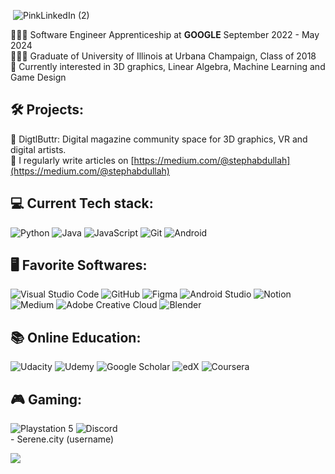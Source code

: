  ![]() ![PinkLinkedIn (2)](https://github.com/DevStephanie/DevStephanie/assets/129541811/07de2b51-9116-4055-9aeb-45a2a62531f4)

<title> 🌸💻 Hi, I'm Stephanie 🌸💻 </title> 

👩🏽‍💻 Software Engineer Apprenticeship at **GOOGLE** September 2022 - May 2024 <br/>
👩🏽‍🎓 Graduate of University of Illinois at Urbana Champaign, Class of 2018 <br/>
💭 Currently interested in 3D graphics, Linear Algebra, Machine Learning and Game Design <br/>

<!-- Projects-->
 ## 🛠️ Projects: 
 📖 DigtlButtr: Digital magazine community space for 3D graphics, VR and digital artists. <br/>
 📝 I regularly write articles on [https://medium.com/@stephabdullah](https://medium.com/@stephabdullah) <br/>

 
<!-- Current Tech stack-->
 ## 💻 Current Tech stack: 
 ![Python](https://img.shields.io/badge/python-3670A0?style=for-the-badge&logo=python&logoColor=ffdd54) 
 ![Java](https://img.shields.io/badge/java-%23ED8B00.svg?style=for-the-badge&logo=openjdk&logoColor=white) 
 ![JavaScript](https://img.shields.io/badge/JavaScript-F7DF1E?style=for-the-badge&logo=javascript&logoColor=black) 
 ![Git](https://img.shields.io/badge/Git-F05032.svg?style=for-the-badge&logo=Git&logoColor=white) 
 ![Android](https://img.shields.io/badge/Android-3DDC84?style=for-the-badge&logo=android&logoColor=white) 


<!-- Favorite Softwares-->
 ## 🖥️ Favorite Softwares: 
![Visual Studio Code](https://img.shields.io/badge/Visual%20Studio%20Code-0078d7.svg?style=for-the-badge&logo=visual-studio-code&logoColor=white) 
![GitHub](https://img.shields.io/badge/github-%23121011.svg?style=for-the-badge&logo=github&logoColor=white)
![Figma](https://img.shields.io/badge/figma-%23F24E1E.svg?style=for-the-badge&logo=figma&logoColor=white)
![Android Studio](https://img.shields.io/badge/android%20studio-346ac1?style=for-the-badge&logo=android%20studio&logoColor=white)
![Notion](https://img.shields.io/badge/Notion-%23000000.svg?style=for-the-badge&logo=notion&logoColor=white) 
![Medium](https://img.shields.io/badge/Medium-12100E?style=for-the-badge&logo=medium&logoColor=white) 
![Adobe Creative Cloud](https://img.shields.io/badge/Adobe%20Creative%20Cloud-DA1F26.svg?style=for-the-badge&logo=Adobe%20Creative%20Cloud&logoColor=white) 
![Blender](https://img.shields.io/badge/blender-%23F5792A.svg?style=for-the-badge&logo=blender&logoColor=white) 


<!-- Favorite Softwares-->
## 📚 Online Education:
![Udacity](https://img.shields.io/badge/Udacity-grey?style=for-the-badge&logo=udacity&logoColor=15B8E6) 
![Udemy](https://img.shields.io/badge/Udemy-A435F0?style=for-the-badge&logo=Udemy&logoColor=white)
![Google Scholar](https://img.shields.io/badge/Google%20Scholar-4285F4?style=for-the-badge&logo=google-scholar&logoColor=white)
![edX](https://img.shields.io/badge/edX-%2302262B.svg?style=for-the-badge&logo=edX&logoColor=white)
![Coursera](https://img.shields.io/badge/Coursera-%230056D2.svg?style=for-the-badge&logo=Coursera&logoColor=white)

## 🎮 Gaming:
<!-- Favorite Softwares-->
![Playstation 5](https://img.shields.io/badge/Playstation%205-003791?style=for-the-badge&logo=playstation-5&logoColor=white)
![Discord](https://img.shields.io/badge/Discord-%235865F2.svg?style=for-the-badge&logo=discord&logoColor=white) <br/> - Serene.city (username)


 <!-- GitHub stats from https://github.com/anuraghazra/github-readme-stats -->
![](https://github-readme-stats.vercel.app/api?username=DevStephanie&theme=radical&hide_border=false&include_all_commits=true&count_private=true)<br/>

